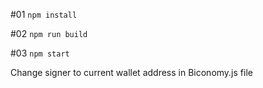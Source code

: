 #01 `npm install`

#02 `npm run build`

#03 `npm start`

Change signer to current wallet address in Biconomy.js file


